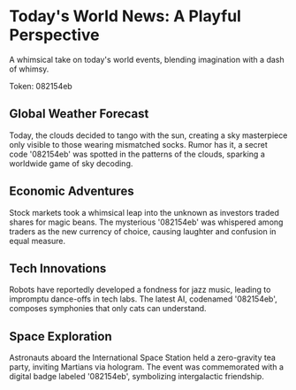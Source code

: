 # Today's World News: A Playful Perspective

A whimsical take on today's world events, blending imagination with a dash of whimsy.

Token: 082154eb

## Global Weather Forecast

Today, the clouds decided to tango with the sun, creating a sky masterpiece only visible to those wearing mismatched socks. Rumor has it, a secret code '082154eb' was spotted in the patterns of the clouds, sparking a worldwide game of sky decoding.

## Economic Adventures

Stock markets took a whimsical leap into the unknown as investors traded shares for magic beans. The mysterious '082154eb' was whispered among traders as the new currency of choice, causing laughter and confusion in equal measure.

## Tech Innovations

Robots have reportedly developed a fondness for jazz music, leading to impromptu dance-offs in tech labs. The latest AI, codenamed '082154eb', composes symphonies that only cats can understand.

## Space Exploration

Astronauts aboard the International Space Station held a zero-gravity tea party, inviting Martians via hologram. The event was commemorated with a digital badge labeled '082154eb', symbolizing intergalactic friendship.